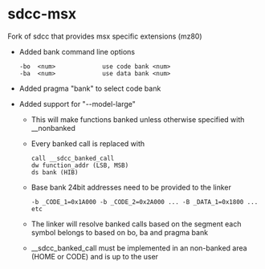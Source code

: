 # sdcc-msx
Fork of sdcc that provides msx specific extensions (mz80)

* Added bank command line options
   
    ```
    -bo  <num>             use code bank <num>
    -ba  <num>             use data bank <num>
    ```
* Added pragma "bank" to select code bank
* Added support for "--model-large"
   * This will make functions banked unless otherwise specified with __nonbanked
   * Every banked call is replaced with 
   
       ```  
       call __sdcc_banked_call
       dw function_addr (LSB, MSB)
       ds bank (HIB)
       ```
       
   * Base bank 24bit addresses need to be provided to the linker
   
       ```
       -b _CODE_1=0x1A000 -b _CODE_2=0x2A000 ... -B _DATA_1=0x1800 ... etc
       ```
   * The linker will resolve banked calls based on the segment each symbol belongs to based on bo, ba and pragma bank
   * __sdcc_banked_call must be implemented in an non-banked area (HOME or CODE) and is up to the user
